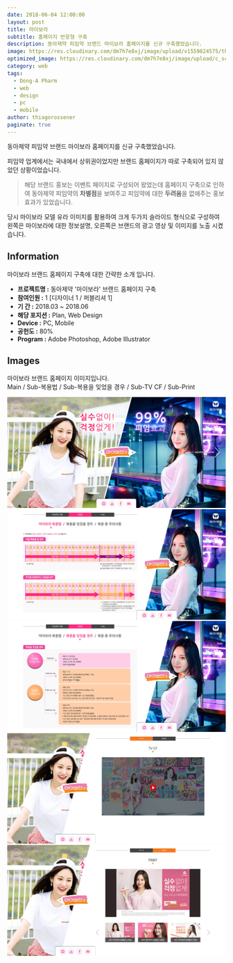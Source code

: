 ```yaml
---
date: 2018-06-04 12:00:00
layout: post
title: 마이보라
subtitle: 홈페이지 반응형 구축
description: 동아제약 피임약 브랜드 마이보라 홈페이지를 신규 구축했었습니다.
image: https://res.cloudinary.com/dm7h7e8xj/image/upload/v1559824575/theme14_gi2ypv.jpg
optimized_image: https://res.cloudinary.com/dm7h7e8xj/image/upload/c_scale,w_380/v1559824575/theme14_gi2ypv.jpg
category: web
tags:
  - Dong-A Pharm
  - web
  - design
  - pc
  - mobile
author: thiagorossener
paginate: true
---
```


<link rel="stylesheet" href="/assets/css/slick.css">
<link rel="stylesheet" href="/assets/css/slick-theme.css">


동아제약 피임약 브랜드 마이보라 홈페이지를 신규 구축했었습니다.

피임약 업계에서는 국내에서 상위권이었지만 브랜드 홈페이지가 따로 구축되어 있지 않았던 상황이었습니다.




> 해당 브랜드 홍보는 이벤트 페이지로 구성되어 왔었는데 홈페이지 구축으로 인하여 동아제약 피임약의 **차별점**을 보여주고 피임약에 대한 **두려움**을 없애주는 홍보효과가 있었습니다.

당시 마이보라 모델 유라 이미지를 활용하여 크게 두가지 슬라이드 형식으로 구성하여 왼쪽은 마이보라에 대한 정보설명, 
오른쪽은 브랜드의 광고 영상 및 이미지를 노출 시켰습니다.


<!--page-->

## Information

마이보라 브랜드 홈페이지 구축에 대한 간략한 소개 입니다.

- **프로젝트명 :** 동아제약 '마이보라' 브랜드 홈페이지 구축
- **참여인원 :** 1 [디자이너 1 / 퍼블리셔 1]
- **기 간 :** 2018.03 ~ 2018.06 
- **해당 포지션 :** Plan, Web Design
- **Device :** PC, Mobile
- **공헌도 :** 80%
- **Program :** Adobe Photoshop, Adobe Illustrator


<!--page-->

## Images

마이보라 브랜드 홈페이지 이미지입니다.<br>
Main / Sub-복용법 / Sub-복용을 잊었을 경우 / Sub-TV CF / Sub-Print

<section class="quotes">
  <div class="bubble">
    <img src="/assets/img/slide/myvlar-v1-01.jpg" />
  </div>
  <div class="bubble">
    <img src="/assets/img/slide/myvlar-v1-02.jpg" /> 
  </div>
  <div class="bubble">
    <img src="/assets/img/slide/myvlar-v1-03.jpg" /> 
  </div>
  <div class="bubble">
    <img src="/assets/img/slide/myvlar-v1-04.jpg" /> 
  </div>
  <div class="bubble">
    <img src="/assets/img/slide/myvlar-v1-05.jpg" /> 
  </div>
</section>

<p></p>
<p></p>



<!--page-->



<script type="text/javascript" src="https://cdnjs.cloudflare.com/ajax/libs/jquery/2.1.3/jquery.min.js"></script>
<script type="text/javascript" src="https://cdn.jsdelivr.net/jquery.slick/1.5.0/slick.min.js"></script>

<script>
	$('.quotes').slick({
  dots: true,
  infinite: true,
  autoplay: false,
  autoplaySpeed: 6000,
  speed: 800,
  slidesToShow: 1,
  adaptiveHeight: true
});
$( document ).ready(function() {
$('.no-fouc').removeClass('no-fouc');
});
</script>